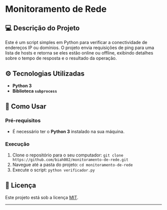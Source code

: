 # Monitoramento de Rede

## 💻 Descrição do Projeto

Este é um script simples em Python para verificar a conectividade de endereços IP ou domínios. O projeto envia requisições de ping para uma lista de hosts e retorna se eles estão online ou offline, exibindo detalhes sobre o tempo de resposta e o resultado da operação.

## ⚙️ Tecnologias Utilizadas

* **Python 3**
* **Biblioteca `subprocess`**

## 🚀 Como Usar

### Pré-requisitos
* É necessário ter o **Python 3** instalado na sua máquina.

### Execução
1.  Clone o repositório para o seu computador:
    `git clone https://github.com/biah002/monitoramento-de-rede.git`
2.  Navegue até a pasta do projeto:
    `cd monitoramento-de-rede`
3.  Execute o script:
    `python verificador.py`

## 📄 Licença

Este projeto está sob a licença [MIT](https://opensource.org/licenses/MIT).

---
